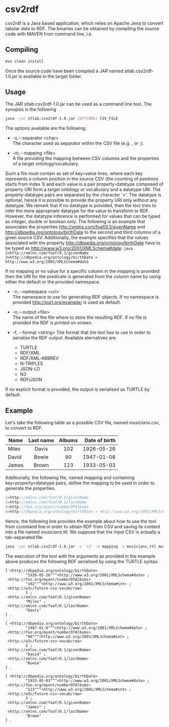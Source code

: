 
# csv2rdf

csv2rdf is a Java based application, which relies on Apache Jena to convert tabular data to RDF.
The binaries can be obtained by compiling the source code with MAVEN from command line, i.e.

## Compiling

```bash 
mvn clean install
```
Once the source code have been compiled a JAR named stlab.csv2rdf-1.0.jar is available in the target folder.

## Usage

The JAR stlab.csv2rdf-1.0.jar can be used as a command line tool.
The synopsis is the following

```bash
java -jar stlab.csv2rdf-1.0.jar [OPTIONS] CSV_FILE
```

The options available are the following:

* -s,--separator &lt;char&gt;   
The character used as separator within the CSV file (e.g. , or ;).

* -m,--mapping &lt;file&gt;   
 A file providing the mapping between CSV columns and the properties of a target ontology/vocabulary.
    
 Such a file must contain as set of key=value lines, where each key represents a column position in the source CSV (the counting of positions starts from index 1) and each value is a pair property-datatype composed of property URI form a target ontology or vocabulary and a datatype URI. The property-datatype pairs are separated by the character '>'. The datatype is optional, hence it is possible to provide the property URI only without any datatype. We remark that if no datatype is provided, then the tool tries to infer the more appropriate datatype for the value to transform to RDF. However, the datatype inference is performed for values that can be typed as integer, double or boolean only. The following is an example that associates the properties http://xmlns.com/foaf/0.1/givenName and http://dbpedia.org/ontology/birthDate to the second and third columns of a given source CSV. Additionally, the example specifies that the values associated with the property http://dbpedia.org/ontology/birthDate have to be typed as http://www.w3.org/2001/XMLSchema#date:
    ```java
    2=http://xmlns.com/foaf/0.1/givenName
    3=http://dbpedia.org/ontology/birthDate > http://www.w3.org/2001/XMLSchema#date
    ```
    
 If no mapping or no value for a specific column in the mapping is provided then the URI for the predicate is generated from the column name by using either the default or the provided namespace.
* -n,--namespace &lt;uri&gt;   
The namespace to use for generating RDF objects. If no namespace is provided http://purl.org/example/ is used as default.

* -o,--output &lt;file&gt;  
The name of the file where to store the resulting RDF. If no file is provided the RDF is printed on screen.

* -f, --format &lt;string&gt;
The format that the tool has to use in order to serialise the RDF output. 
Available aternatives are: 
	* TURTLE
	* RDF/XML
	* RDF/XML-ABBREV
	* N-TRIPLES
	* JSON-LD
	* N3
	* RDF/JSON

 If no explicit format is provided, the output is serialised as TURTLE by default.

## Example
 Let's take the following table as a possible CSV file, named *musicians.csv*, to convert to RDF.
 
| Name   | Last name | Albums | Date of birth |
| ----   |:--------:|:--------:|--------:|
| Miles | Davis | 102 | 1926-05-26 |
| David | Bowie | 90 | 1947-01-08 |
| James | Brown | 123 | 1933-05-03 |
 
 Additionally, the following file, named *mapping* and containing key=property>datatype pairs, define the mapping to be used in order to generate the properties.
 ```java
 1=http://xmlns.com/foaf/0.1/givenName
 2=http://xmlns.com/foaf/0.1/lastName
 3=http://foo.org/myont/numberOfAlbums
 4=http://dbpedia.org/ontology/birthDate > http://www.w3.org/2001/XMLSchema#date
 ``` 
 
 Hence, the following line provides the example about how to use the tool from command line in order to obtain RDF from CSV and saving its content into a file named *musicians.ttl*. We suppose that the input CSV is actually a tab-separated file.
 ```bash
 java -jar stlab.csv2rdf-1.0.jar -s '\t' -m mapping -o musicians.ttl musicians.csv
 ```
 
 The execution of the tool with the arguments as provided in the example above produces the following RDF serialised by using the TURTLE syntax.
 ```turtle
 [ <http://dbpedia.org/ontology/birthDate>
          "1926-05-26"^^<http://www.w3.org/2001/XMLSchema#date> ;
  <http://foo.org/myont/numberOfAlbums>
          "102"^^<http://www.w3.org/2001/XMLSchema#int> ;
  <http://w3c/future-csv-vocab/row>
          1 ;
  <http://xmlns.com/foaf/0.1/givenName>
          "Miles" ;
  <http://xmlns.com/foaf/0.1/lastName>
          "Davis"
] .

[ <http://dbpedia.org/ontology/birthDate>
          "1947-01-8"^^<http://www.w3.org/2001/XMLSchema#date> ;
  <http://foo.org/myont/numberOfAlbums>
          "90"^^<http://www.w3.org/2001/XMLSchema#int> ;
  <http://w3c/future-csv-vocab/row>
          2 ;
  <http://xmlns.com/foaf/0.1/givenName>
          "David" ;
  <http://xmlns.com/foaf/0.1/lastName>
          "Bowie"
] .

[ <http://dbpedia.org/ontology/birthDate>
          "1933-05-03"^^<http://www.w3.org/2001/XMLSchema#date> ;
  <http://foo.org/myont/numberOfAlbums>
          "123"^^<http://www.w3.org/2001/XMLSchema#int> ;
  <http://w3c/future-csv-vocab/row>
          3 ;
  <http://xmlns.com/foaf/0.1/givenName>
          "James" ;
  <http://xmlns.com/foaf/0.1/lastName>
          "Brown"
] .
 ```